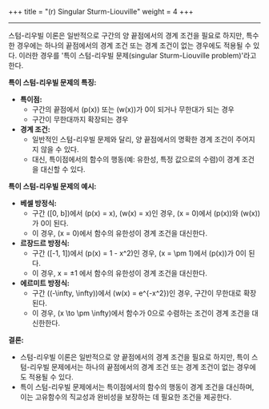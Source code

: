 +++
title = "(r) Singular Sturm-Liouville"
weight = 4
+++

---

스텀-리우빌 이론은 일반적으로 구간의 양 끝점에서의 경계 조건을 필요로 하지만, 특수한 경우에는 하나의 끝점에서의 경계 조건 또는 경계 조건이 없는 경우에도 적용될 수 있다. 이러한 경우를 '특이 스텀-리우빌 문제(singular Sturm-Liouville problem)'라고 한다.

**특이 스텀-리우빌 문제의 특징:**

- **특이점:**
  - 구간의 끝점에서 (p(x)) 또는 (w(x))가 0이 되거나 무한대가 되는 경우
  - 구간이 무한대까지 확장되는 경우
- **경계 조건:**
  - 일반적인 스텀-리우빌 문제와 달리, 양 끝점에서의 명확한 경계 조건이 주어지지 않을 수 있다.
  - 대신, 특이점에서의 함수의 행동(예: 유한성, 특정 값으로의 수렴)이 경계 조건을 대신할 수 있다.

**특이 스텀-리우빌 문제의 예시:**

- **베셀 방정식:**
  - 구간 ([0, b])에서 (p(x) = x), (w(x) = x)인 경우, (x = 0)에서 (p(x))와 (w(x))가 0이 된다.
  - 이 경우, (x = 0)에서 함수의 유한성이 경계 조건을 대신한다.
- **르장드르 방정식:**
  - 구간 ([-1, 1])에서 (p(x) = 1 - x^2)인 경우, (x = \pm 1)에서 (p(x))가 0이 된다.
  - 이 경우, x = ±1 에서 함수의 유한성이 경계 조건을 대신한다.
- **에르미트 방정식:**
  - 구간 ((-\infty, \infty))에서 (w(x) = e^{-x^2})인 경우, 구간이 무한대로 확장된다.
  - 이 경우, (x \to \pm \infty)에서 함수가 0으로 수렴하는 조건이 경계 조건을 대신한한다.

**결론:**

- 스텀-리우빌 이론은 일반적으로 양 끝점에서의 경계 조건을 필요로 하지만, 특이 스텀-리우빌 문제에서는 하나의 끝점에서의 경계 조건 또는 경계 조건이 없는 경우에도 적용될 수 있다.
- 특이 스텀-리우빌 문제에서는 특이점에서의 함수의 행동이 경계 조건을 대신하며, 이는 고유함수의 직교성과 완비성을 보장하는 데 필요한 조건을 제공한다.